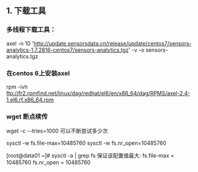 ## 1. 下载工具
### 多线程下载工具：
axel -n 10 'http://update.sensorsdata.cn/release/update/centos7/sensors-analytics-1.7.2816-centos7/sensors-analytics.tgz' -v -o sensors-analytics.tgz
### 在centos 6上安装axel
rpm -ivh ftp://fr2.rpmfind.net/linux/dag/redhat/el6/en/x86_64/dag/RPMS/axel-2.4-1.el6.rf.x86_64.rpm
### wget 断点续传
wget -c --tries=1000 可以不断尝试多少次



sysctl -w fs.file-max=10485760
sysctl -w fs.nr_open=10485760


[root@data01 ~]# sysctl -a | grep fs
保证该配置值最大:
fs.file-max = 10485760
fs.nr_open = 10485760







